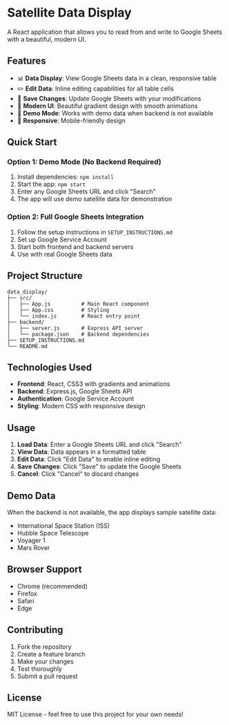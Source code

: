 # Satellite Data Display

A React application that allows you to read from and write to Google Sheets with a beautiful, modern UI.

## Features

- 📊 **Data Display**: View Google Sheets data in a clean, responsive table
- ✏️ **Edit Data**: Inline editing capabilities for all table cells
- 💾 **Save Changes**: Update Google Sheets with your modifications
- 🎨 **Modern UI**: Beautiful gradient design with smooth animations
- 🔄 **Demo Mode**: Works with demo data when backend is not available
- 📱 **Responsive**: Mobile-friendly design

## Quick Start

### Option 1: Demo Mode (No Backend Required)
1. Install dependencies: `npm install`
2. Start the app: `npm start`
3. Enter any Google Sheets URL and click "Search"
4. The app will use demo satellite data for demonstration

### Option 2: Full Google Sheets Integration
1. Follow the setup instructions in `SETUP_INSTRUCTIONS.md`
2. Set up Google Service Account
3. Start both frontend and backend servers
4. Use with real Google Sheets data

## Project Structure

```
data_display/
├── src/
│   ├── App.js          # Main React component
│   ├── App.css         # Styling
│   └── index.js        # React entry point
├── backend/
│   ├── server.js       # Express API server
│   └── package.json    # Backend dependencies
├── SETUP_INSTRUCTIONS.md
└── README.md
```

## Technologies Used

- **Frontend**: React, CSS3 with gradients and animations
- **Backend**: Express.js, Google Sheets API
- **Authentication**: Google Service Account
- **Styling**: Modern CSS with responsive design

## Usage

1. **Load Data**: Enter a Google Sheets URL and click "Search"
2. **View Data**: Data appears in a formatted table
3. **Edit Data**: Click "Edit Data" to enable inline editing
4. **Save Changes**: Click "Save" to update the Google Sheets
5. **Cancel**: Click "Cancel" to discard changes

## Demo Data

When the backend is not available, the app displays sample satellite data:
- International Space Station (ISS)
- Hubble Space Telescope
- Voyager 1
- Mars Rover

## Browser Support

- Chrome (recommended)
- Firefox
- Safari
- Edge

## Contributing

1. Fork the repository
2. Create a feature branch
3. Make your changes
4. Test thoroughly
5. Submit a pull request

## License

MIT License - feel free to use this project for your own needs!